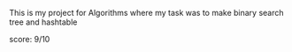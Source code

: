 This is my project for Algorithms where my task was to make binary search tree and hashtable

score: 9/10
